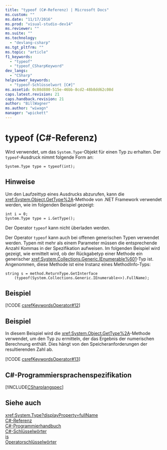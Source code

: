 ```yaml
---
title: "typeof (C#-Referenz) | Microsoft Docs"
ms.custom: ""
ms.date: "11/17/2016"
ms.prod: "visual-studio-dev14"
ms.reviewer: ""
ms.suite: ""
ms.technology: 
  - "devlang-csharp"
ms.tgt_pltfrm: ""
ms.topic: "article"
f1_keywords: 
  - "typeof"
  - "typeof_CSharpKeyword"
dev_langs: 
  - "CSharp"
helpviewer_keywords: 
  - "typeof-Schlüsselwort [C#]"
ms.assetid: 0c08d880-515e-46bb-8cd2-48b8dd62c08d
caps.latest.revision: 21
caps.handback.revision: 21
author: "BillWagner"
ms.author: "wiwagn"
manager: "wpickett"
---
```

# typeof (C#-Referenz)
Wird verwendet, um das `System.Type`\-Objekt für einen Typ zu erhalten.  Der `typeof`\-Ausdruck nimmt folgende Form an:  
  
```  
System.Type type = typeof(int);  
```  
  
## Hinweise  
 Um den Laufzeittyp eines Ausdrucks abzurufen, kann die <xref:System.Object.GetType%2A>\-Methode von .NET Framework verwendet werden, wie im folgenden Beispiel gezeigt:  
  
```  
int i = 0;  
System.Type type = i.GetType();  
```  
  
 Der Operator `typeof` kann nicht überladen werden.  
  
 Der Operator `typeof` kann auch bei offenen generischen Typen verwendet werden.  Typen mit mehr als einem Parameter müssen die entsprechende Anzahl Kommas in der Spezifikation aufweisen.  Im folgenden Beispiel wird gezeigt, wie ermittelt wird, ob der Rückgabetyp einer Methode ein generischer <xref:System.Collections.Generic.IEnumerable%601>\-Typ ist.  Angenommen, diese Methode ist eine Instanz eines MethodInfo\-Typs:  
  
```  
string s = method.ReturnType.GetInterface  
    (typeof(System.Collections.Generic.IEnumerable<>).FullName);  
```  
  
## Beispiel  
 [!CODE [csrefKeywordsOperator#12](../CodeSnippet/VS_Snippets_VBCSharp/csrefKeywordsOperator#12)]  
  
## Beispiel  
 In diesem Beispiel wird die <xref:System.Object.GetType%2A>\-Methode verwendet, um den Typ zu ermitteln, der das Ergebnis der numerischen Berechnung enthält.  Dies hängt von den Speicheranforderungen der resultierenden Zahl ab.  
  
 [!CODE [csrefKeywordsOperator#13](../CodeSnippet/VS_Snippets_VBCSharp/csrefKeywordsOperator#13)]  
  
## C\#\-Programmiersprachenspezifikation  
 [!INCLUDE[CSharplangspec](../../../csharp/language-reference/keywords/includes/csharplangspec_md.md)]  
  
## Siehe auch  
 <xref:System.Type?displayProperty=fullName>   
 [C\#\-Referenz](../../../csharp/language-reference/index.md)   
 [C\#\-Programmierhandbuch](../../../csharp/programming-guide/index.md)   
 [C\#\-Schlüsselwörter](../../../csharp/language-reference/keywords/index.md)   
 [is](../../../csharp/language-reference/keywords/is.md)   
 [Operatorschlüsselwörter](../../../csharp/language-reference/keywords/operator-keywords.md)